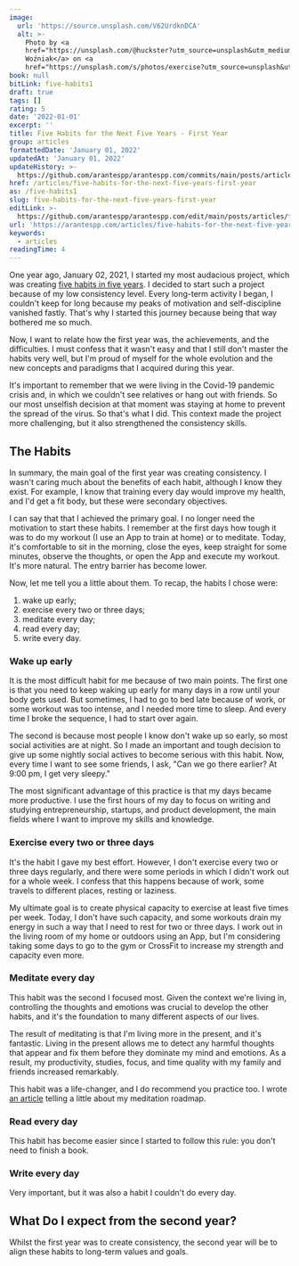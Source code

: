 ```yaml
---
image:
  url: 'https://source.unsplash.com/V62UrdknDCA'
  alt: >-
    Photo by <a
    href="https://unsplash.com/@huckster?utm_source=unsplash&utm_medium=referral&utm_content=creditCopyText">Tomasz
    Woźniak</a> on <a
    href="https://unsplash.com/s/photos/exercise?utm_source=unsplash&utm_medium=referral&utm_content=creditCopyText">Unsplash</a>
book: null
bitLink: five-habits1
draft: true
tags: []
rating: 5
date: '2022-01-01'
excerpt: ''
title: Five Habits for the Next Five Years - First Year
group: articles
formattedDate: 'January 01, 2022'
updatedAt: 'January 01, 2022'
updateHistory: >-
  https://github.com/arantespp/arantespp.com/commits/main/posts/articles/five-habits-for-the-next-five-years-first-year.md
href: /articles/five-habits-for-the-next-five-years-first-year
as: /five-habits1
slug: five-habits-for-the-next-five-years-first-year
editLink: >-
  https://github.com/arantespp/arantespp.com/edit/main/posts/articles/five-habits-for-the-next-five-years-first-year.md
url: 'https://arantespp.com/articles/five-habits-for-the-next-five-years-first-year'
keywords:
  - articles
readingTime: 4
---
```


One year ago, January 02, 2021, I started my most audacious project, which was creating [five habits in five years](/five-habits). I decided to start such a project because of my low consistency level. Every long-term activity I began, I couldn't keep for long because my peaks of motivation and self-discipline vanished fastly. That's why I started this journey because being that way bothered me so much.

Now, I want to relate how the first year was, the achievements, and the difficulties. I must confess that it wasn't easy and that I still don't master the habits very well, but I'm proud of myself for the whole evolution and the new concepts and paradigms that I acquired during this year.

It's important to remember that we were living in the Covid-19 pandemic crisis and, in which we couldn't see relatives or hang out with friends. So our most unselfish decision at that moment was staying at home to prevent the spread of the virus. So that's what I did. This context made the project more challenging, but it also strengthened the consistency skills.

## The Habits

In summary, the main goal of the first year was creating consistency. I wasn't caring much about the benefits of each habit, although I know they exist. For example, I know that training every day would improve my health, and I'd get a fit body, but these were secondary objectives.

I can say that that I achieved the primary goal. I no longer need the motivation to start these habits. I remember at the first days how tough it was to do my workout (I use an App to train at home) or to meditate. Today, it's comfortable to sit in the morning, close the eyes, keep straight for some minutes, observe the thoughts, or open the App and execute my workout. It's more natural. The entry barrier has become lower.

Now, let me tell you a little about them. To recap, the habits I chose were:

1. wake up early;
1. exercise every two or three days;
1. meditate every day;
1. read every day;
1. write every day.

### Wake up early

It is the most difficult habit for me because of two main points. The first one is that you need to keep waking up early for many days in a row until your body gets used. But sometimes, I had to go to bed late because of work, or some workout was too intense, and I needed more time to sleep. And every time I broke the sequence, I had to start over again.

The second is because most people I know don't wake up so early, so most social activities are at night. So I made an important and tough decision to give up some nightly social actives to become serious with this habit. Now, every time I want to see some friends, I ask, "Can we go there earlier? At 9:00 pm, I get very sleepy."

The most significant advantage of this practice is that my days became more productive. I use the first hours of my day to focus on writing and studying entrepreneurship, startups, and product development, the main fields where I want to improve my skills and knowledge.

### Exercise every two or three days

It's the habit I gave my best effort. However, I don't exercise every two or three days regularly, and there were some periods in which I didn't work out for a whole week. I confess that this happens because of work, some travels to different places, resting or laziness.

My ultimate goal is to create physical capacity to exercise at least five times per week. Today, I don't have such capacity, and some workouts drain my energy in such a way that I need to rest for two or three days. I work out in the living room of my home or outdoors using an App, but I'm considering taking some days to go to the gym or CrossFit to increase my strength and capacity even more.

### Meditate every day

This habit was the second I focused most. Given the context we're living in, controlling the thoughts and emotions was crucial to develop the other habits, and it's the foundation to many different aspects of our lives.

The result of meditating is that I'm living more in the present, and it's fantastic. Living in the present allows me to detect any harmful thoughts that appear and fix them before they dominate my mind and emotions. As a result, my productivity, studies, focus, and time quality with my family and friends increased remarkably.

This habit was a life-changer, and I do recommend you practice too. I wrote [an article](/mr) telling a little about my meditation roadmap.

### Read every day

This habit has become easier since I started to follow this rule: you don't need to finish a book.

### Write every day

Very important, but it was also a habit I couldn't do every day.

## What Do I expect from the second year?

Whilst the first year was to create consistency, the second year will be to align these habits to long-term values and goals.
